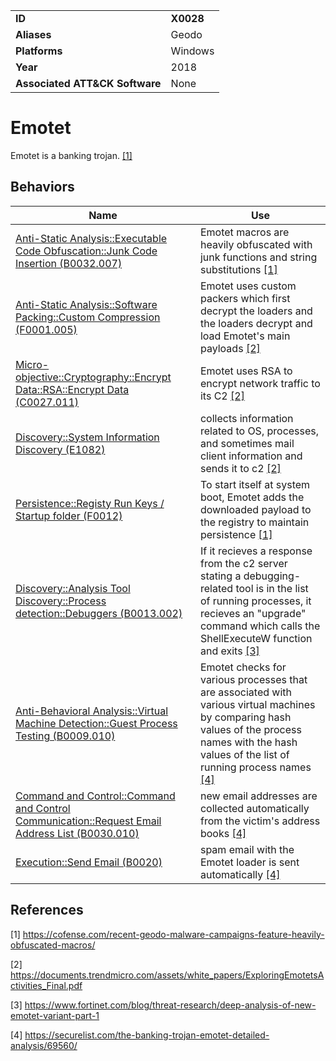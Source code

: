 |||
|---|---|
|**ID**|**X0028**|
|**Aliases**|Geodo|
|**Platforms**|Windows|
|**Year**|2018|
|**Associated ATT&CK Software**|None|


Emotet
=====
Emotet is a banking trojan. [[1]](#1)

Behaviors
---------
|Name|Use|
|---|---|
|[Anti-Static Analysis::Executable Code Obfuscation::Junk Code Insertion (B0032.007)](../anti-static-analysis/exe-code-obfuscate.md)|Emotet macros are heavily obfuscated with junk functions and string substitutions [[1]](#1)|
|[Anti-Static Analysis::Software Packing::Custom Compression (F0001.005)](../anti-static-analysis/software-packing.md)|Emotet uses custom packers which first decrypt the loaders and the loaders decrypt and load Emotet's main payloads [[2]](#2)|
|[Micro-objective::Cryptography::Encrypt Data::RSA::Encrypt Data (C0027.011)](../micro-behaviors/cryptography/encrypt.md)|Emotet uses RSA to encrypt network traffic to its C2 [[2]](#2)|
|[Discovery::System Information Discovery (E1082)](../discovery/system-info-discover.md)|collects information related to OS, processes, and sometimes mail client information and sends it to c2 [[2]](#2)|
|[Persistence::Registy Run Keys / Startup folder (F0012)](../persistence/registry-run-startup.md)|To start itself at system boot, Emotet adds the downloaded payload to the registry to maintain persistence [[1]](#1)|
|[Discovery::Analysis Tool Discovery::Process detection::Debuggers (B0013.002)](../discovery/analysis-tool-discover.md)|If it recieves a response from the c2 server stating a debugging-related tool is in the list of running processes, it recieves an "upgrade" command which calls the ShellExecuteW function and exits [[3]](#3)|
|[Anti-Behavioral Analysis::Virtual Machine Detection::Guest Process Testing (B0009.010)](../anti-behavioral-analysis/detect-vm.md)|Emotet checks for various processes that are associated with various virtual machines by comparing hash values of the process names with the hash values of the list of running process names [[4]](#4)|
|[Command and Control::Command and Control Communication::Request Email Address List (B0030.010)](../command-and-control/command-control-comm.md)| new email addresses are collected automatically from the victim's address books [[4]](#4)|
|[Execution::Send Email (B0020)](../execution/send-email.md)|spam email with the Emotet loader is sent automatically [[4]](#4)|

References
----------
<a name="1">[1]</a> https://cofense.com/recent-geodo-malware-campaigns-feature-heavily-obfuscated-macros/

<a name="2">[2]</a> https://documents.trendmicro.com/assets/white_papers/ExploringEmotetsActivities_Final.pdf

<a name="3">[3]</a> https://www.fortinet.com/blog/threat-research/deep-analysis-of-new-emotet-variant-part-1

<a name="4">[4]</a> https://securelist.com/the-banking-trojan-emotet-detailed-analysis/69560/
